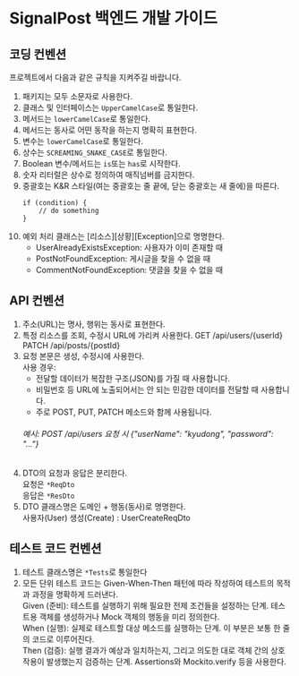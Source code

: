 # SignalPost 백엔드 개발 가이드

## 코딩 컨벤션
프로젝트에서 다음과 같은 규칙을 지켜주길 바랍니다.
1. 패키지는 모두 소문자로 사용한다.
2. 클래스 및 인터페이스는 `UpperCamelCase`로 통일한다.
3. 메서드는 `lowerCamelCase`로 통일한다.
4. 메서드는 동사로 어떤 동작을 하는지 명확히 표현한다.
5. 변수는 `lowerCamelCase`로 통일한다.
6. 상수는 `SCREAMING_SNAKE_CASE`로 통일한다.
7. Boolean 변수/메서드는 `is`또는 `has`로 시작한다. 
8. 숫자 리터럴은 상수로 정의하여 매직넘버를 금지한다.  
9. 중괄호는 K&R 스타일(여는 중괄호는 줄 끝에, 닫는 중괄호는 새 줄에)을 따른다.
    ```
    if (condition) {
        // do something
    }
    ```
10. 예외 처리 클래스는 [리소스][상황][Exception]으로 명명한다.
    - UserAlreadyExistsException: 사용자가 이미 존재할 때
    - PostNotFoundException: 게시글을 찾을 수 없을 때
    - CommentNotFoundException: 댓글을 찾을 수 없을 때

## API 컨벤션
1. 주소(URL)는 명사, 행위는 동사로 표현한다.
2. 특정 리소스를 조회, 수정시 URL에 가리켜 사용한다.
   GET /api/users/{userId}
   PATCH /api/posts/{postId}
3. 요청 본문은 생성, 수정시에 사용한다.  
   사용 경우:
    - 전달할 데이터가 복잡한 구조(JSON)를 가질 때 사용합니다.
    - 비밀번호 등 URL에 노출되어서는 안 되는 민감한 데이터를 전달할 때 사용합니다.
    - 주로 POST, PUT, PATCH 메소드와 함께 사용됩니다.
    ###### 예시: POST /api/users 요청 시 {"userName": "kyudong", "password": "..."}
4. DTO의 요청과 응답은 분리한다.  
   요청은 `*ReqDto`  
   응답은 `*ResDto`
5. DTO 클래스명은 도메인 + 행동(동사)로 명명한다.  
   사용자(User) 생성(Create) : UserCreateReqDto

## 테스트 코드 컨벤션
1. 테스트 클래스명은 `*Tests`로 통일한다 
2. 모든 단위 테스트 코드는 Given-When-Then 패턴에 따라 작성하여 테스트의 목적과 과정을 명확하게 드러낸다.  
    Given (준비): 테스트를 실행하기 위해 필요한 전제 조건들을 설정하는 단계. 테스트용 객체를 생성하거나 Mock 객체의 행동을 미리 정의한다.  
    When (실행): 실제로 테스트할 대상 메소드를 실행하는 단계. 이 부분은 보통 한 줄의 코드로 이루어진다.  
    Then (검증): 실행 결과가 예상과 일치하는지, 그리고 의도한 대로 객체 간의 상호작용이 발생했는지 검증하는 단계. Assertions와 Mockito.verify 등을 사용한다.
